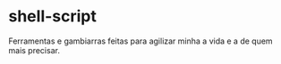 # shell-script
Ferramentas e gambiarras feitas para agilizar minha a vida e a de quem mais precisar.
